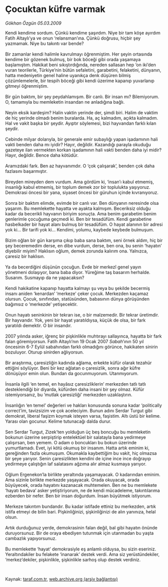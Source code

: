 # Çocuktan küfre varmak

*Gökhan Özgün 05.03.2009*

<div class="taraf_structure_2col_1zq">
<div class="margen_n">



 <p>Kendi kendime sordum. Çünkü kendime şaşırdım. Niye bir tam köşe ayırdım Fatih Altaylı’ya ve onun ‘relansman’ına. Çünkü doğrusu, hiçbir şey yazmamak. Niye bu takıntı var bende? <br/><br/>Bir zamanlar kendi halimle kavrulmayı öğrenmiştim. Her şeyin ortasında kendime bir gözenek bulmuş, bir bok böceği gibi orada yaşamaya başlamıştım. Hakikat beni sıkıştırdığında, nereden sallasan hep ‘on iki’den vuran teorilerle, Türkiye’nin bütün sefaletini, garabetini, felaketini, dünyanın, hatta medeniyetin genel haline uyanıkça denk düşüren bilmiş çözümlemelerle, bir tespih böceği gibi kendi üzerime kapanıp yuvarlanıp gitmeyi öğrenmiştim. <br/><br/>Bir gün baktım, bir şey peydahlamışım. Bir canlı. Bir insan mı? Bilemiyorum. O, tamamıyla bu memleketin insandan ne anladığına bağlı. <br/><br/>Neyin eksik kardeşim? Halin vaktin yerinde der, şimdi biri. Halim de vaktim de hiç yerinde olmadı benim buralarda. Ha, aç kalmadım, açıkta kalmadım. Hal ve vakit başka bir şeydir. Ayıptır söylemesi, bizi hayvandan farklı kılan şeydir. <br/><br/>Cebinde milyar dolarıyla, bir generale emir subaylığı yapan işadamının hali vakti benden daha mı iyidir? Hayır, değildir. Kazandığı parayla okuduğu gazeteye ilan vermekten korkan işadamının hali vakti benden daha iyi midir? Hayır, değildir. Bence daha kötüdür. <br/><br/>Aramızdaki fark. Ben az hayvanımdır. O ‘çok çalışarak’, benden çok daha fazlasını başarmıştır. <br/><br/>Bireyden mireyden dem vurdum. Ama gördüm ki, ‘insan’ı kabul etmemiş, insanlığı kabul etmemiş, bir toplum demek zor bir toplulukta yaşıyoruz. Demokrasi öncesi bir yana, siyaset öncesi bir güruhun içinde kıvranıyoruz. <br/><br/>Sonra bir baktım elimde, evimde bir canlı var. Ben dünyanın neresinde olsa yaşarım. Bu memlekette hayatta ve ayakta kalmışım. Beceriksiz olduğu kadar da becerikli hayvanın biriyim sonuçta. Ama benim garabetim benim genlerimle çocuğuma geçmedi ki. Ben bir tesadüfüm. Kendi garabetine hasbelkader bir hayat alanı bulmuş bir tesadüfüm. O hayat alanının bir adresi yok ki... Bir tarifi yok ki... Kendimi, yolumu, kaybede keybede bulmuşum. <br/><br/>Bizim oğlan bir gün karşıma çıkıp baba sana baktım, seni örnek aldım, hiç bir şey beceremedim derse, en dibe vurdum, derse, ben ona, bu senin ‘hayatın’ diyebilir miyim? Haklısın oğlum, demek zorunda kalırım ona. Yalnızca, çaresiz bir haklısın. <br/><br/>Ya da becerdiğini düşünün çocuğun. Evde bir merkezî genel yayın yönetmeni dolaşıyor, bana baba diyor. Yüreğime taş basarım herhalde. Susarım. Susmayıp da ne yapacaksın? <br/><br/>Kendi hakikatine kapanıp hayatta kalmayı şu veya bu şekilde becermiş insanı aniden ‘kenardan’ ‘merkeze’ çeker çocuk. Merkezden kaçamaz olursun. Çocuk, sınıfından, statüsünden, babasının dünya görüşünden bağımsız o ‘merkezde’ yetişecektir. <br/><br/>Onun hayatı seninkinin bir tekrarı ise, o bir malzemedir. Bir tekrar üretimdir. Bir hayvandır. Yok, yeni bir hayat yaratıldıysa, küçük de olsa, bir fark yaratıldı demektir. O bir insandır. <br/><br/>2007 yılında asker, iğrenç bir pişkinlikle muhtırayı sallayınca, hayatta bir fark falan göremiyorsun. Fatih Altaylı’nın 19 Ocak 2007 <i>Sabah</i>’ının 50 yıl öncesinin 6-7 Eylül sabahından farklı olmadığını görünce, hakikaten sinirin bozuluyor. Oturup sinirden ağlıyorsun. <br/><br/>Bir araştırma, çaresizliğin kadında ağlama, erkekte küfür olarak tezahür ettiğini söylüyor. Beni bir kez ağlatan o çaresizlik, sonra ağır küfre dönüşüyor emin olun. Bundan da gocunmuyorum. Utanmıyorum. <br/><br/>İnsanla ilgili ‘en temel, en hayâsız çaresizliklerin’ merkezden tatlı tatlı desteklendiği bir diyarda, küfürden daha insani bir şey olmaz. Küfür istemiyorsanız, bu ‘mutlak çaresizliği’ merkezden uzaklaştırın. <br/><br/>İnsanlığın ‘en temel’ değerleri ve hakları konusunda sonuna kadar ‘politically correct’im, tavizsizim ve çok aceleciyim. Bunun adını Serdar Turgut gibi demokrat, liberal faşizm koymak isteyen varsa, faşistim. Altı üstü bir kelime. Yarası olan gocunur. Kelime tutunacağı dalda durur. <br/><br/>Sen Serdar Turgut, Zizek’ten yolduğun üç beş boncuğu bu memleketin bokunun üzerine serpiştirip entelektüel bir salatayla bana yedirmeye çalışırsan, ben yemem. O adam o boncukları bu bokun üzerinde yumurtlamadı. Evet, iyi kötü okumuş bir insanım. Hatta artık eminim ki, gereğinden fazla okumuşum. Okumakla kaybettiğim bu vakit, hiç olmazsa bir şeye yarıyor. Senin çaresizlikten kendini de içine ince ince doğrayıp yedirmeye çalıştığın laf salatasını ağzıma alır almaz kusmaya yarıyor. <br/><br/>Oğlum Ergenekon’la birlikte yeraltında yaşamayacak. O kadarından eminim. Ama sizinle birlikte merkezde yaşayacak. Orada okuyacak, orada büyüyecek, orada hayatını kazanacak muhtemelen. Ben ne bu memlekete ‘hayatı bedava’ asker yetiştiriyorum, ne de kendi mücadeleme, takıntılarıma ezberden bir nefer. Ben bir insan doğurdum. İnsan büyütmek istiyorum. <br/><br/>Merkeze takıntım bundandır. Bu kadar istifade ettiniz bu merkezden, artık istifa etmeyi de bilin bari. Pişkinliğinizi, şişkinliğinizi de alın yanınıza, helal olsun. <br/><br/>Artık durduğunuz yerde, demokrasinin falan değil, bal gibi hayatın önünde duruyorsunuz. Bir de oraya ebediyen tutunmak için utanmadan bu yaşta cambazlık yapıyorsunuz. <br/><br/>Bu memlekette ‘hayat’ demokrasiyle eş anlamlı olduysa, bu sizin eseriniz. Yeraltındakiler bu felakete ‘inanarak’ destek verdi. Ama siz yerüstündekiler, ‘merkez’dekiler, pişkinlikle, şişkinlikle sarhoş olup destek verdiniz.</p>

<br/>


<div id="taraf_not">
</div>

</div>


</div>

Kaynak: [taraf.com.tr](http://www.taraf.com.tr:80/makale/4334.htm), [web.archive.org (arşiv bağlantısı)](http://web.archive.org/web/20090508053348/http://www.taraf.com.tr:80/makale/4334.htm)
